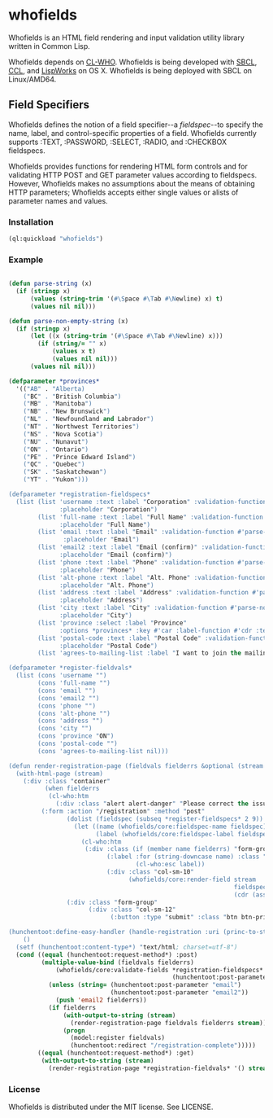 # whofields

Whofields is an HTML field rendering and input validation utility
library written in Common Lisp.

Whofields depends on [CL-WHO](http://www.weitz.de/cl-who/). Whofields
is being developed
with [SBCL](http://sbcl.org/), [CCL](http://ccl.clozure.com/),
and [LispWorks](http://www.lispworks.com/) on OS X.  Whofields is
being deployed with SBCL on Linux/AMD64.


## Field Specifiers

Whofields defines the notion of a field specifier--a *fieldspec*--to
specify the name, label, and control-specific properties of a
field. Whofields currently supports :TEXT, :PASSWORD, :SELECT, :RADIO,
and :CHECKBOX fieldspecs.

Whofields provides functions for rendering HTML form controls and for
validating HTTP POST and GET parameter values according to
fieldspecs. However, Whofields makes no assumptions about the means of
obtaining HTTP parameters; Whofields accepts either single values or
alists of parameter names and values.


### Installation

```lisp
(ql:quickload "whofields")
```

### Example

```lisp

(defun parse-string (x)
  (if (stringp x)
      (values (string-trim '(#\Space #\Tab #\Newline) x) t)
      (values nil nil)))

(defun parse-non-empty-string (x)
  (if (stringp x)
      (let ((x (string-trim '(#\Space #\Tab #\Newline) x)))
        (if (string/= "" x)
            (values x t)
            (values nil nil)))
      (values nil nil)))

(defparameter *provinces*
  '(("AB" . "Alberta)
    ("BC" . "British Columbia")
    ("MB" . "Manitoba")
    ("NB" . "New Brunswick")
    ("NL" . "Newfoundland and Labrador")
    ("NT" . "Northwest Territories")
    ("NS" . "Nova Scotia")
    ("NU" . "Nunavut")
    ("ON" . "Ontario")
    ("PE" . "Prince Edward Island")
    ("QC" . "Quebec")
    ("SK" . "Saskatchewan")
    ("YT" . "Yukon")))

(defparameter *registration-fieldspecs*
  (list (list 'username :text :label "Corporation" :validation-function #'parse-non-empty-string
              :placeholder "Corporation")
        (list 'full-name :text :label "Full Name" :validation-function #'parse-non-empty-string
              :placeholder "Full Name")
        (list 'email :text :label "Email" :validation-function #'parse-non-empty-string
               :placeholder "Email")
        (list 'email2 :text :label "Email (confirm)" :validation-function #'parse-non-empty-string
              :placeholder "Email (confirm)")
        (list 'phone :text :label "Phone" :validation-function #'parse-non-empty-string
              :placeholder "Phone")
        (list 'alt-phone :text :label "Alt. Phone" :validation-function #'parse-string
              :placeholder "Alt. Phone")
        (list 'address :text :label "Address" :validation-function #'parse-non-empty-string
              :placeholder "Address")
        (list 'city :text :label "City" :validation-function #'parse-non-empty-string
              :placeholder "City")
        (list 'province :select :label "Province"
              :options *provinces* :key #'car :label-function #'cdr :test #'string=)
        (list 'postal-code :text :label "Postal Code" :validation-function #'parse-non-empty-string
              :placeholder "Postal Code")
        (list 'agrees-to-mailing-list :label "I want to join the mailing list" :checkbox :truep t)))

(defparameter *register-fieldvals*
  (list (cons 'username "")
        (cons 'full-name "")
        (cons 'email "")
        (cons 'email2 "")
        (cons 'phone "")
        (cons 'alt-phone "")
        (cons 'address "")
        (cons 'city "")
        (cons 'province "ON")
        (cons 'postal-code "")
        (cons 'agrees-to-mailing-list nil)))

(defun render-registration-page (fieldvals fielderrs &optional (stream *standard-output*))
  (with-html-page (stream)
    (:div :class "container"
          (when fielderrs
           (cl-who:htm
             (:div :class "alert alert-danger" "Please correct the issues highlighted below.")))
         (:form :action "/registration" :method "post"
                (dolist (fieldspec (subseq *register-fieldspecs* 2 9))
                  (let ((name (whofields/core:fieldspec-name fieldspec))
                        (label (whofields/core:fieldspec-label fieldspec)))
                    (cl-who:htm
                     (:div :class (if (member name fielderrs) "form-group has-error" "form-group")
                           (:label :for (string-downcase name) :class "control-label col-sm-2"
                                   (cl-who:esc label))
                           (:div :class "col-sm-10"
                                 (whofields/core:render-field stream
                                                              fieldspec
                                                              (cdr (assoc name fieldvals))))))))
                (:div :class "form-group"
                      (:div :class "col-sm-12"
                            (:button :type "submit" :class "btn btn-primary" "Register")))))))

(hunchentoot:define-easy-handler (handle-registration :uri (princ-to-string "/registration"))
    ()
  (setf (hunchentoot:content-type*) "text/html; charset=utf-8")
  (cond ((equal (hunchentoot:request-method*) :post)
         (multiple-value-bind (fieldvals fielderrs)
             (whofields/core:validate-fields *registration-fieldspecs*
                                             (hunchentoot:post-parameters*))
           (unless (string= (hunchentoot:post-parameter "email")
                            (hunchentoot:post-parameter "email2"))
             (push 'email2 fielderrs))
           (if fielderrs
               (with-output-to-string (stream)
                 (render-registration-page fieldvals fielderrs stream))
               (progn
                 (model:register fieldvals)
                 (hunchentoot:redirect "/registration-complete")))))
        ((equal (hunchentoot:request-method*) :get)
         (with-output-to-string (stream)
           (render-registration-page *registration-fieldvals* '() stream)))))
```

### License

Whofields is distributed under the MIT license. See LICENSE.

